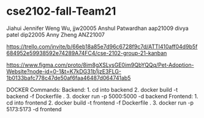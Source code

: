# cse2102-fall-Team21
Jiahui Jennifer Weng Wu, jjw20005
Anshul Patwardhan aap21009
divya patel dip22005
Anny Zheng ANZ21007

https://trello.com/invite/b/66eb18a85e7d96c6728f9c7d/ATTI410aff04d9b5f684952e59938592e74289A74FC4/cse-2102-group-21-kanban

https://www.figma.com/proto/8im8gXSLysGE0im9QbYQQq/Pet-Adoption-Website?node-id=0-1&t=K7kDG31b1jzE3FLG-1b0133bafc778c47de50af6faa46487d064741ab5

DOCKER Commands:
    Backend:
        1. cd into backend
        2. docker build -t backend -f Dockerfile .
        3. docker run -p 5000:5000 -d backend
    Frontend:
        1. cd into frontend
        2. docker build -t frontend -f Dockerfile .
        3. docker run -p 5173:5173 -d frontend